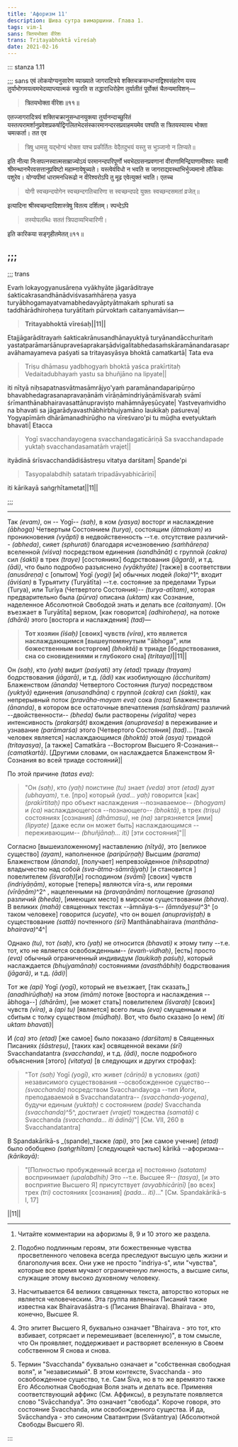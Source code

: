 ```yaml
---
title: 'Афоризм 11'
description: Шива сутра вимаршини. Глава 1.
tags: vim-1
sans: त्रितयभोक्ता वीरेशः
trans: Tritayabhoktā vīreśaḥ
date: 2021-02-16
---
```


::: stanza 1.11

;;; sans
एवं लोकयोग्यनुसारेण व्याख्याते जागरादित्रये शक्तिचक्रसन्धानाद्विश्वसंहारेण यस्य तुर्याभोगमयत्वमभेदव्याप्त्यात्मकं स्फुरति स तद्धाराधिरोहेण तुर्यातीतं पूर्वोक्तं चैतन्यमाविशन्—

> **त्रितयभोक्ता वीरेशः॥११॥**

एतज्जागरादित्रयं शक्तिचक्रानुसन्धानयुक्त्या तुर्यानन्दाच्छुरितं यस्तत्परामर्शानुप्रवेशप्रकर्षाद्विगलितभेदसंस्कारमानन्दरसप्रवाहमयमेव पश्यति स त्रितयस्यास्य भोक्ता चमत्कर्ता। तत एव

>त्रिषु धामसु यद्भोग्यं भोक्ता यश्च प्रकीर्तितः
वेदैतदुभयं यस्तु स भुञ्जानो न लिप्यते॥

इति नीत्या निःसपत्नस्वात्मसाम्राज्योऽयं परमानन्दपरिपूर्णो भवभेदग्रसनप्रवणानां वीराणामिन्द्रियाणामीश्वरः स्वामी श्रीमन्थानभैरवसत्तानुप्रविष्टो महाम्नायेषूच्यते। यस्त्वेवंविधो न भवति स जागराद्यवस्थाभिर्भुज्यमानो लौकिकः पशुरेव। योग्यपीमां धारामनधिरूढो न वीरेश्वरोऽपि तु मूढ एवेत्युक्तं भवति। एतच्च

>योगी स्वच्छन्दयोगेन स्वच्छन्दगतिचारिणा
स स्वच्छन्दपदे युक्तः स्वच्छन्दसमतां व्रजेत्॥

इत्यादिना श्रीस्वच्छन्दादिशास्त्रेषु वितत्य दर्शितम्। स्पन्देऽपि

>तस्योपलब्धिः सततं त्रिपदाव्यभिचारिणी।

इति कारिकया सङ्गृहीतमेतत्॥११॥

;;;
---
;;; trans

Evaṁ lokayogyanusāreṇa vyākhyāte jāgarāditraye śakticakrasandhānādviśvasaṁhāreṇa yasya turyābhogamayatvamabhedavyāptyātmakaṁ sphurati sa taddhārādhiroheṇa turyātītaṁ pūrvoktaṁ caitanyamāviśan—


> **Tritayabhoktā vīreśaḥ||11||**


Etajjāgarāditrayaṁ śakticakrānusandhānayuktyā turyānandācchuritaṁ yastatparāmarśānupraveśaprakarṣādvigalitabhedasaṁskāramānandarasapravāhamayameva paśyati sa tritayasyāsya bhoktā camatkartā| Tata eva

>Triṣu dhāmasu yadbhogyaṁ bhoktā yaśca prakīrtitaḥ
Vedaitadubhayaṁ yastu sa bhuñjāno na lipyate||

iti nītyā niḥsapatnasvātmasāmrājyo'yaṁ paramānandaparipūrṇo bhavabhedagrasanapravaṇānāṁ vīrāṇāmindriyāṇāmīśvaraḥ svāmī śrīmanthānabhairavasattānupraviṣṭo mahāmnāyeṣūcyate| Yastvevaṁvidho na bhavati sa jāgarādyavasthābhirbhujyamāno laukikaḥ paśureva| Yogyapīmāṁ dhārāmanadhirūḍho na vīreśvaro'pi tu mūḍha evetyuktaṁ bhavati| Etacca

>Yogī svacchandayogena svacchandagaticāriṇā
Sa svacchandapade yuktaḥ svacchandasamatāṁ vrajet||

ityādinā śrīsvacchandādiśāstreṣu vitatya darśitam| Spande'pi

>Tasyopalabdhiḥ satataṁ tripadāvyabhicāriṇī|

iti kārikayā saṅgṛhītametat||11||

;;; 

---


Так _(evam)_, он -- Yogī-- _(saḥ)_, в ком _(yasya)_ восторг и наслаждение _(ābhoga)_ Четвертым Состоянием _(turya)_, состоящим _(ātmakam)_ из проникновения _(vyāpti)_ в недвойственность --т.е. отсутствие различий-- _(abheda)_, сияет _(sphurati)_ благодаря исчезновению _(saṁhāreṇa)_ вселенной _(viśva)_ посредством единения _(sandhānāt)_ с группой _(cakra)_ сил _(śakti)_ в трех _(traye)_ [состояниях] бодрствования _(jāgarā)_, и т.д. _(ādi)_, что было подробно разъяснено _(vyākhyāte)_ [также] в соответствии _(anusāreṇa)_ с [опытом] Yogī _(yogi)_ [и] обычных людей _(loka)_^1^, входит _(āviśan)_ в Турьятиту (Turyātīta) --т.е. состояние за пределами Турьи (Turya), или Turīya (Четвертого Состояния)-- _(turya-atītam)_, которая предварительно была _(pūrva)_ описана _(uktam)_ как Сознание, наделенное Абсолютной Свободой знать и делать все _(caitanyam)_. [Он въезжает в Turyātīta] верхом, [как говорится] _(adhiroheṇa)_, на потоке _(dhārā)_ этого [восторга и наслаждения] _(tad)_—


> **Тот хозяин _(īśaḥ)_ [своих] чувств _(vīra)_, кто является наслаждающимся [вышеупомянутым "ābhoga", или божественным восторгом] _(bhoktā)_ в триаде [бодрствования, сна со сновидениями и глубокого сна] _(tritaya)_||11||**

Он _(saḥ)_, кто _(yaḥ)_ видит _(paśyati)_ эту _(etad)_ триаду _(trayam)_ бодрствования _(jāgarā)_, и т.д. _(ādi)_ как изобилующую _(ācchuritam)_ Блаженством _(ānanda)_ Четвертого Состояния _(turya)_ посредством _(yuktyā)_ единения _(anusandhāna)_ с группой _(cakra)_ сил _(śakti)_, как непрерывный поток _(pravāha-mayam eva)_ сока _(rasa)_ Блаженства _(ānanda)_, в котором все остаточные впечатления _(saṁskāram)_ различий --двойственности-- _(bheda)_ были растворены _(vigalita)_ через интенсивность _(prakarṣāt)_ вхождения _(anupraveśa)_ в переживание и узнавание _(parāmarśa)_ этого [Четвертого Состояния] _(tad)_... [такой человек является] наслаждающимся _(bhoktā)_ этой _(asya)_ триадой _(tritayasya)_, [а также] Camatkāra --Восторгом Высшего Я-Сознания-- _(camatkartā)_. [Другими словами, он наслаждается Блаженством Я-Сознания во всей триаде состояний]|

По этой причине _(tatas eva)_:

>"Он _(saḥ)_, кто _(yaḥ)_ поистине _(tu)_ знает _(veda)_ этот _(etad)_ дуэт _(ubhayam)_, т.е. [про] который _(yad... yaḥ)_ говорится [как] _(prakīrtitaḥ)_ про объект наслаждения --познаваемое-- _(bhogyam)_ и _(ca)_ наслаждающегося --познающего-- _(bhoktā)_, в трех _(triṣu)_ состояниях [сознания] _(dhāmasu)_, не _(na)_ загрязняется [ими] _(lipyate)_ [даже если он может быть] наслаждающимся --переживающим-- _(bhuñjānaḥ... iti)_ [эти состояния]"||

Согласно [вышеизложенному] наставлению _(nītyā)_, это [великое существо] _(ayam)_, наполненное _(paripūrṇaḥ)_ Высшим _(parama)_ Блаженством _(ānanda)_, [получает] непревзойденное _(niḥsapatna)_ владычество над собой _(sva-ātma-sāmrājyaḥ)_ [и становится ] повелителем _(īśvaraḥ)_[и] господином _(svāmī)_ [своих] чувств _(indriyāṇām)_, которые [теперь] являются vīra-s, или героями _(vīrāṇām)_^2^
, нацеленными на _(pravaṇānām)_ поглощение _(grasana)_ различий _(bheda)_, [имеющих место] в мирском существовании _(bhava)_. В великих _(mahā)_ священных текстах --āmnāya-s-- _(āmnāyeṣu)_^3^
 [о таком человеке] говорится _(ucyate)_, что он вошел _(anupraviṣṭaḥ)_ в существование _(sattā)_ почтенного _(śrī)_ Manthānabhairava _(manthāna-bhairava)_^4^|

Однако _(tu)_, тот _(saḥ)_, кто _(yaḥ)_ не относится _(bhavati)_ к этому типу --т.е. тот, кто не является освобожденным-- _(evaṁ-vidhaḥ)_, [есть] просто _(eva)_ обычный ограниченный индивидум _(laukikaḥ paśuḥ)_, который наслаждается _(bhujyamānaḥ)_ состояниями _(avasthābhiḥ)_ бодрствования _(jāgarā)_, и т.д. _(ādi)_|

Тот же _(api)_ Yogī _(yogī)_, который не въезжает, [так сказать,] _(anadhirūḍhaḥ)_ на этом _(imām)_ потоке [восторга и наслаждения --ābhoga--] _(dhārām)_, [не может стать] повелителем _(īśvaraḥ)_ [своих] чувств _(vīra)_, а _(api tu)_ [является] всего лишь _(eva)_ смущенным и сбитым с толку существом _(mūḍhaḥ)_. Вот, что было сказано [о нем] _(iti uktam bhavati)_|

И _(ca)_ это _(etad)_ [же самое] было показано _(darśitam)_ в Священных Писаниях _(śāstreṣu)_, [таких как] освященной веками _(śrī)_ Svacchandatantra _(svacchanda)_, и т.д. _(ādi)_, после подробного объяснения [этого] _(vitatya)_ [в следующих и других строфах]:

>"Тот _(saḥ)_ Yogī _(yogī)_, кто живет _(cāriṇā)_ в условиях _(gati)_ независимого существования --освобожденное существо-- _(svacchanda)_ посредством Svacchandayoga --тип Йоги, преподаваемой в Svacchandatantra-- _(svacchanda-yogena)_, будучи единым _(yuktaḥ)_ с состоянием _(pade)_ Svacchanda _(svacchanda)_^5^, достигает _(vrajet)_ тождества _(samatā)_ с Svacchanda _(svacchanda... iti ādinā)_"|
[См. VII, 260 в Svacchandatantra]

В Spandakārikā-s _(spande)_также _(api)_, это [же самое учение] _(etad)_ было обобщено _(saṅgṛhītam)_ [следующей частью] kārikā --афоризма-- _(kārikayā)_:

>"[Полностью пробужденный всегда и] постоянно _(satatam)_ воспринимает _(upalabdhiḥ)_ Это --т.е. Высшее Я-- _(tasya)_, [и это восприятие Высшего Я] присутствует _(avyabhicāriṇī)_ [во всех] трех _(tri)_ состояниях [сознания] _(pada... iti)_..."
[См. Spandakārikā-s I, 17]

||11||

----

1. Читайте комментарии на афоризмы 8, 9 и 10 этого же раздела.

2. Подобно подлинным героям, эти божественные чувства просветленного человека всегда преследуют высшую цель жизни и благополучия всех. Они уже не просто "indriya-s", или "чувства", которые все время мучают ограниченную личность, а высшие силы, служащие этому высоко духовному человеку.

3. Насчитывается 64 великих священных текста, авторство которых не является человеческим. Эта группа явленных Писаний также известна как Bhairavaśāstra-s (Писания Bhairava). Bhairava - это, конечно, Высшее Я.

4. Это эпитет Высшего Я, буквально означает "Bhairava - это тот, кто взбивает, сотрясает и перемешивает (вселенную)", в том смысле, что Он проявляет, поддерживает и растворяет вселенную в Своем собственном Я снова и снова.

5. Термин "Svacchanda" буквально означает и "собственная свободная воля", и "независимый". В этом контексте, Svacchanda - это освобожденное существо, т.е. Сам Śiva, но в то же времяэто также Его Абсолютная Свободная Воля знать и делать все. Применяя соответствующий аффикс (См. Аффиксы), в результате появляется слово "Svācchandya". Это означает "свобода". Короче говоря, это состояние Svacchanda, или освобожденного существа. И да, Svācchandya - это синоним Сватантрии (Svātantrya) (Абсолютной Свободы Высшего Я).



:::
